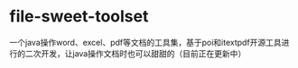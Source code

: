 # file-sweet-toolset
一个java操作word、excel、pdf等文档的工具集，基于poi和itextpdf开源工具进行的二次开发，让java操作文档时也可以甜甜的（目前正在更新中）
